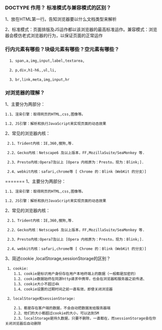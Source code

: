 
### DOCTYPE 作用？ 标准模式与兼容模式的区别？

  1、放在HTML第一行。告知浏览器要以什么文档类型来解析

  2、标准模式：页面排版及JS运作都以该浏览器的最高标准运作。兼容模式：浏览器会模仿老式浏览器的行为，以保证页面的正常运作

### 行内元素有哪些？块级元素有哪些？空元素有哪些？  

```
  1、span,a,img,input,label,textarea,    
  
  2、p,div,h1-h6,,ul,li,  
  
  3、br,link,meta,img,input,hr    
```  
  

### 对浏览器的理解？


  1、主要分为两部分：

    1.1、渲染引擎：取得网页的HTML,css,图像等。

    1.2、JS引擎：解析和执行JavaScript来实现页面的动态效果


  2、常见的浏览器内核：

     2.1、Trident内核：IE,360,搜狗,等.

     2.2、Gecko内核：Netscape6 及以上版本，FF,MozillaSuite/SeaMonkey 等.

     2.3、Presto内核:Opera7及以上 [Opera 内核原为：Presto，现为：Blink;].

     2.4、webkit内核：safari,chrome等 [ Chrome 的：Blink（WebKit 的分支）]
=======
  1、主要分为两部分：  
  
    1.1、渲染引擎：取得网页的HTML,css,图像等。  
    
    1.2、JS引擎：解析和执行JavaScript来实现页面的动态效果  
    

  2、常见的浏览器内核：  
  
     2.1、Trident内核：IE,360,搜狗,等.  
     
     2.2、Gecko内核：Netscape6 及以上版本，FF,MozillaSuite/SeaMonkey 等.   
     
     2.3、Presto内核:Opera7及以上 [Opera 内核原为：Presto，现为：Blink;].   
     
     2.4、webkit内核：safari,chrome等 [ Chrome 的：Blink（WebKit 的分支）]

  3、简述cookie ,localStorage,sessionStorage的区别？

     1、cookie:
        1.1、cookie是标识用户身份存在用户本地终端上的数据（一般都是加密的）
        1.2、cookie数据始终在同源http请求中携带，也会在浏览器和服务器之前传递、
        1.3、cookie大小不超过4k
        1.4、cookie设置的过期时间之前一直有效，即使关闭浏览器

     2、localStorage和sessionStorage:

        2.1、都是存在客户端的数据，不会自动把数据发给服务器端
        2.2、他们的大小都超过cookie的大小，可以达到5M
        2.3、localStorage是持久数据，只要不删除，一直都在，而sessionStorage会在你关闭浏览器后自动删除

